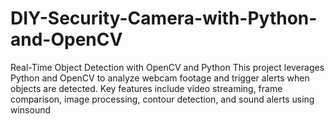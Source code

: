 # DIY-Security-Camera-with-Python-and-OpenCV
Real-Time Object Detection with OpenCV and Python  This project leverages Python and OpenCV to analyze webcam footage and trigger alerts when objects are detected. Key features include video streaming, frame comparison, image processing, contour detection, and sound alerts using winsound
